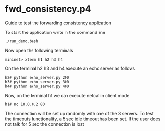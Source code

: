 # fwd_consistency.p4

Guide to test the forwarding consistency application

To start the application write in the command line
    
    ./run_demo.bash

Now open the following terminals
    
    mininet> xterm h1 h2 h3 h4

On the terminal h2 h3 and h4 execute an echo server as follows

    h2# python echo_server.py 200
    h3# python echo_server.py 300
    h4# python echo_server.py 400

Now, on the terminal h1 we can execute netcat in client mode

    h1# nc 10.0.0.2 80

The connection will be set up randomly with one of the 3 servers.
To test the timeouts functionality, a 5 sec idle timeout has been set. If the user does not talk for 5 sec the connection is lost
